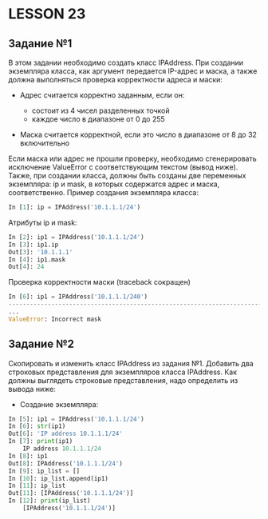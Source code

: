 # LESSON 23

## Задание №1

В этом задании необходимо создать класс IPAddress. При создании экземпляра класса, как аргумент передается IP-адрес и 
маска, а также должна выполняться проверка корректности адреса и маски:

* Адрес считается корректно заданным, если он:
    - состоит из 4 чисел разделенных точкой
    - каждое число в диапазоне от 0 до 255

* Маска считается корректной, если это число в диапазоне от 8 до 32 включительно

Если маска или адрес не прошли проверку, необходимо сгенерировать исключение ValueError с соответствующим текстом (вывод
ниже). Также, при создании класса, должны быть созданы две переменных экземпляра: ip и mask, в которых содержатся адрес 
и маска, соответственно. Пример создания экземпляра класса:
```python
In [1]: ip = IPAddress('10.1.1.1/24')
```
Атрибуты ip и mask:
```python
In [2]: ip1 = IPAddress('10.1.1.1/24')
In [3]: ip1.ip
Out[3]: '10.1.1.1'
In [4]: ip1.mask
Out[4]: 24
```
Проверка корректности маски (traceback сокращен)
```python
In [6]: ip1 = IPAddress('10.1.1.1/240')
---------------------------------------------------------------------------
...
ValueError: Incorrect mask
```

## Задание №2

Скопировать и изменить класс IPAddress из задания №1. Добавить два строковых представления для экземпляров 
класса IPAddress. Как должны выглядеть строковые представления, надо определить из вывода ниже:

* Создание экземпляра:
```python
In [5]: ip1 = IPAddress('10.1.1.1/24')
In [6]: str(ip1)
Out[6]: 'IP address 10.1.1.1/24'
In [7]: print(ip1)
    IP address 10.1.1.1/24
In [8]: ip1
Out[8]: IPAddress('10.1.1.1/24')
In [9]: ip_list = []
In [10]: ip_list.append(ip1)
In [11]: ip_list
Out[11]: [IPAddress('10.1.1.1/24')]
In [12]: print(ip_list)
    [IPAddress('10.1.1.1/24')]
```
